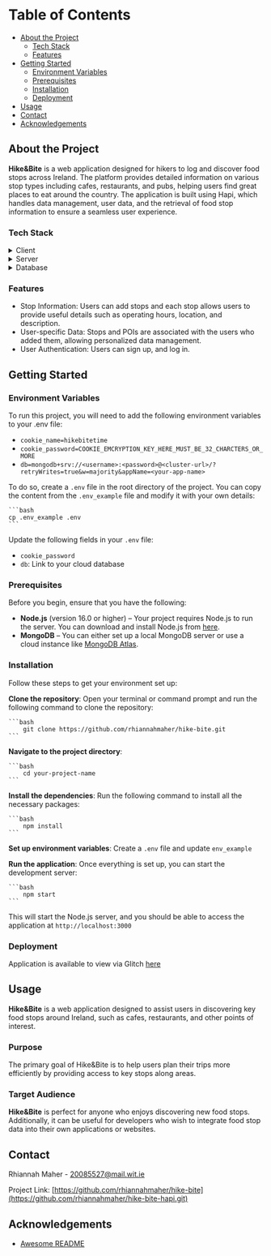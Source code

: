 <!-- Table of Contents -->
# Table of Contents

- [About the Project](#about-the-project)
  * [Tech Stack](#tech-stack)
  * [Features](#features)
- [Getting Started](#getting-started)
  * [Environment Variables](#environment-variables)
  * [Prerequisites](#prerequisites)
  * [Installation](#installation)
  * [Deployment](#deployment)
- [Usage](#usage)
- [Contact](#contact)
- [Acknowledgements](#acknowledgements)
  
<!-- About the Project -->
## About the Project

**Hike&Bite** is a web application designed for hikers to log and discover food stops across Ireland. The platform provides detailed information on various stop types including cafes, restaurants, and pubs, helping users find great places to eat around the country. 
The application is built using Hapi, which handles data management, user data, and the retrieval of food stop information to ensure a seamless user experience.
<!-- TechStack -->
### Tech Stack

<details>
  <summary>Client</summary>
  <ul>
    <li><a href="https://handlebarsjs.com/">Handlebars.js</a></li>
    <li><a href="https://bulma.io/">Bulma CSS</a></li>
    <li><a href="https://studio3t.com/">Studio 3T</a></li>
  </ul>
</details>

<details>
  <summary>Server</summary>
  <ul>
    <li><a href="https://hapi.dev/">Hapi.js</a></li>
    <li><a href="https://nodejs.org/">Node.js</a></li>
  </ul>
</details>

<details>
<summary>Database</summary>
  <ul>
    <li><a href="https://www.mongodb.com/">MongoDB</a></li>
  </ul>
</details>

<!-- Features -->
### Features

- Stop Information: Users can add stops and each stop allows users to provide useful details such as operating hours, location, and description.
- User-specific Data: Stops and POIs are associated with the users who added them, allowing personalized data management.
- User Authentication: Users can sign up, and log in.

<!-- Getting Started -->
## Getting Started

<!-- Env Variables -->
### Environment Variables

To run this project, you will need to add the following environment variables to your .env file:

- `cookie_name=hikebitetime`
- `cookie_password=COOKIE_EMCRYPTION_KEY_HERE_MUST_BE_32_CHARCTERS_OR_MORE`
- `db=mongodb+srv://<username>:<password>@<cluster-url>/?retryWrites=true&w=majority&appName=<your-app-name>`

To do so, create a `.env` file in the root directory of the project. You can copy the content from the `.env_example` file and modify it with your own details:

    ```bash
    cp .env_example .env
    ```
    
Update the following fields in your `.env` file:

- `cookie_password`
- `db`: Link to your cloud database

<!-- Prerequisites -->
### Prerequisites

Before you begin, ensure that you have the following:

- **Node.js** (version 16.0 or higher) – Your project requires Node.js to run the server. You can download and install Node.js from [here](https://nodejs.org/).
- **MongoDB** – You can either set up a local MongoDB server or use a cloud instance like [MongoDB Atlas](https://www.mongodb.com/cloud/atlas).

### Installation

Follow these steps to get your environment set up:

**Clone the repository**:
Open your terminal or command prompt and run the following command to clone the repository:

    ```bash
        git clone https://github.com/rhiannahmaher/hike-bite.git
    ```

**Navigate to the project directory**:

    ```bash
        cd your-project-name
    ```

**Install the dependencies**:
Run the following command to install all the necessary packages:

    ```bash
        npm install
    ```

**Set up environment variables**:
 Create a `.env` file and update `env_example`

**Run the application**:
Once everything is set up, you can start the development server:

    ```bash
        npm start
    ```

This will start the Node.js server, and you should be able to access the application at `http://localhost:3000`

### Deployment

Application is available to view via Glitch [here](https://iced-alkaline-feeling.glitch.me/)

<!-- Usage -->
## Usage

**Hike&Bite** is a web application designed to assist users in discovering key food stops around Ireland, such as cafes, restaurants, and other points of interest.

### Purpose
The primary goal of Hike&Bite is to help users plan their trips more efficiently by providing access to key stops along areas. 

### Target Audience
**Hike&Bite** is perfect for anyone who enjoys discovering new food stops.
Additionally, it can be useful for developers who wish to integrate food stop data into their own applications or websites.

<!-- Contact -->
## Contact

Rhiannah Maher - 20085527@mail.wit.ie

Project Link: [https://github.com/rhiannahmaher/hike-bite](https://github.com/rhiannahmaher/hike-bite-hapi.git)

<!-- Acknowledgments -->
## Acknowledgements

 - [Awesome README](https://github.com/matiassingers/awesome-readme)
